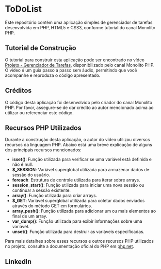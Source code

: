 # ToDoList

Este repositório contém uma aplicação simples de gerenciador de tarefas desenvolvida em PHP, HTML5 e CSS3, conforme tutorial do canal Monolito PHP.

## Tutorial de Construção

O tutorial para construir esta aplicação pode ser encontrado no vídeo [Projeto - Gerenciador de Tarefas](https://pucpredu-my.sharepoint.com/personal/leonardo_sidon_grupomarista_org_br/_layouts/15/stream.aspx?id=%2Fpersonal%2Fleonardo%5Fsidon%5Fgrupomarista%5Forg%5Fbr%2FDocuments%2FVideos%2FProjeto%20%2D%20Gerenciador%20de%20Tarefas%2Emp4&ga=1&referrer=StreamWebApp%2EWeb&referrerScenario=AddressBarCopied%2Eview), disponibilizado pelo canal Monolito PHP. O vídeo é um guia passo a passo sem áudio, permitindo que você acompanhe e reproduza o código apresentado.

## Créditos

O código desta aplicação foi desenvolvido pelo criador do canal Monolito PHP. Por favor, assegure-se de dar crédito ao autor mencionado acima ao utilizar ou referenciar este código.

## Recursos PHP Utilizados

Durante a construção desta aplicação, o autor do vídeo utilizou diversos recursos da linguagem PHP. Abaixo está uma breve explicação de alguns dos principais recursos mencionados:

- **isset()**: Função utilizada para verificar se uma variável está definida e não é null.
- **$_SESSION**: Variável superglobal utilizada para armazenar dados de sessão do usuário.
- **foreach**: Estrutura de controle utilizada para iterar sobre arrays.
- **session_start()**: Função utilizada para iniciar uma nova sessão ou continuar a sessão existente.
- **array()**: Função utilizada para criar arrays.
- **$_GET**: Variável superglobal utilizada para coletar dados enviados através do método GET em formulários.
- **array_push()**: Função utilizada para adicionar um ou mais elementos ao final de um array.
- **var_dump()**: Função utilizada para exibir informações sobre uma variável.
- **unset()**: Função utilizada para destruir as variáveis especificadas.

Para mais detalhes sobre esses recursos e outros recursos PHP utilizados no projeto, consulte a documentação oficial do PHP em [php.net](https://www.php.net/manual/).

## LinkedIn

